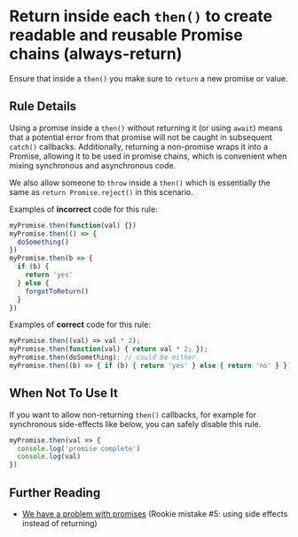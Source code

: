 # Return inside each `then()` to create readable and reusable Promise chains (always-return)

Ensure that inside a `then()` you make sure to `return` a new promise or value.

## Rule Details

Using a promise inside a `then()` without returning it (or using `await`) means
that a potential error from that promise will not be caught in subsequent
`catch()` callbacks. Additionally, returning a non-promise wraps it into a
Promise, allowing it to be used in promise chains, which is convenient when
mixing synchronous and asynchronous code.

We also allow someone to `throw` inside a `then()` which is essentially the same
as `return Promise.reject()` in this scenario.

Examples of **incorrect** code for this rule:

```js
myPromise.then(function(val) {})
myPromise.then(() => {
  doSomething()
})
myPromise.then(b => {
  if (b) {
    return 'yes'
  } else {
    forgotToReturn()
  }
})
```

Examples of **correct** code for this rule:

```js
myPromise.then((val) => val * 2);
myPromise.then(function(val) { return val * 2; });
myPromise.then(doSomething); // could be either
myPromise.then((b) => { if (b) { return 'yes' } else { return 'no' } });
```

## When Not To Use It

If you want to allow non-returning `then()` callbacks, for example for
synchronous side-effects like below, you can safely disable this rule.

```js
myPromise.then(val => {
  console.log('promise complete')
  console.log(val)
})
```

## Further Reading

- [We have a problem with promises](http://pouchdb.com/2015/05/18/we-have-a-problem-with-promises.html)
  (Rookie mistake #5: using side effects instead of returning)
